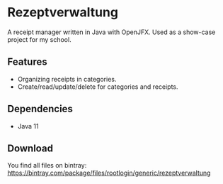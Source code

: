 # Rezeptverwaltung

A receipt manager written in Java with OpenJFX. Used as a show-case project for my school.

## Features

* Organizing receipts in categories.
* Create/read/update/delete for categories and receipts.

## Dependencies

* Java 11

## Download

You find all files on bintray: https://bintray.com/package/files/rootlogin/generic/rezeptverwaltung
